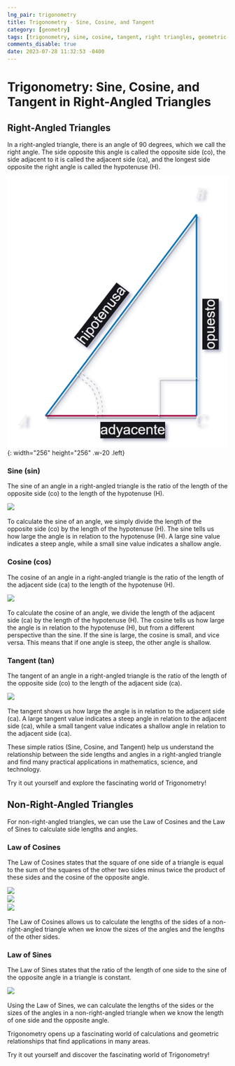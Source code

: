 ```yaml
---
lng_pair: trigonometry
title: Trigonometry - Sine, Cosine, and Tangent
category: [geometry]
tags: [trigonometry, sine, cosine, tangent, right triangles, geometric-calculations]
comments_disable: true
date: 2023-07-28 11:32:53 -0400
---
```


# Trigonometry: Sine, Cosine, and Tangent in Right-Angled Triangles

## Right-Angled Triangles
In a right-angled triangle, there is an angle of 90 degrees, which we call the right angle. The side opposite this angle is called the opposite side (co), the side adjacent to it is called the adjacent side (ca), and the longest side opposite the right angle is called the hypotenuse (H).

![Desktop View](/assets/img/posts/es/trig.png){: width="256" height="256" .w-20 .left}

### Sine (sin)
The sine of an angle in a right-angled triangle is the ratio of the length of the opposite side (co) to the length of the hypotenuse (H).

<img src="https://latex.codecogs.com/svg.image?\large&space;Sine(sin)=\frac{Opposite&space;side(co)}{Hypotenuse(H)}">

To calculate the sine of an angle, we simply divide the length of the opposite side (co) by the length of the hypotenuse (H). The sine tells us how large the angle is in relation to the hypotenuse (H). A large sine value indicates a steep angle, while a small sine value indicates a shallow angle.

### Cosine (cos)
The cosine of an angle in a right-angled triangle is the ratio of the length of the adjacent side (ca) to the length of the hypotenuse (H).

<img src="https://latex.codecogs.com/svg.image?\large&space;Cosine(cos)=\frac{Adjacent&space;Side(ca)}{Hypotenuse(H)}">

To calculate the cosine of an angle, we divide the length of the adjacent side (ca) by the length of the hypotenuse (H). The cosine tells us how large the angle is in relation to the hypotenuse (H), but from a different perspective than the sine. If the sine is large, the cosine is small, and vice versa. This means that if one angle is steep, the other angle is shallow.

### Tangent (tan)
The tangent of an angle in a right-angled triangle is the ratio of the length of the opposite side (co) to the length of the adjacent side (ca).

<img src="https://latex.codecogs.com/svg.image?\large&space;Tangent(tan)=\frac{Opposite&space;Side(co)}{Adjacent&space;Side(ca)}">

The tangent shows us how large the angle is in relation to the adjacent side (ca). A large tangent value indicates a steep angle in relation to the adjacent side (ca), while a small tangent value indicates a shallow angle in relation to the adjacent side (ca).

These simple ratios (Sine, Cosine, and Tangent) help us understand the relationship between the side lengths and angles in a right-angled triangle and find many practical applications in mathematics, science, and technology.

Try it out yourself and explore the fascinating world of Trigonometry!

## Non-Right-Angled Triangles
For non-right-angled triangles, we can use the Law of Cosines and the Law of Sines to calculate side lengths and angles.

### Law of Cosines
The Law of Cosines states that the square of one side of a triangle is equal to the sum of the squares of the other two sides minus twice the product of these sides and the cosine of the opposite angle.

<img src="https://latex.codecogs.com/svg.image?\large&space;a^2=b^2&plus;c^2-2*b*c*cos(A)"><br>
<img src="https://latex.codecogs.com/svg.image?\large&space;b^2=a^2&plus;c^2-2*a*c*cos(B)"><br>
<img src="https://latex.codecogs.com/svg.image?\large&space;c^2=a^2&plus;b^2-2*a*b*cos(C)">

The Law of Cosines allows us to calculate the lengths of the sides of a non-right-angled triangle when we know the sizes of the angles and the lengths of the other sides.

### Law of Sines
The Law of Sines states that the ratio of the length of one side to the sine of the opposite angle in a triangle is constant.

<img src="https://latex.codecogs.com/svg.image?\large&space;\frac{a}{sin(A)}=\frac{b}{sin(B)}=\frac{c}{sin(C)}">

Using the Law of Sines, we can calculate the lengths of the sides or the sizes of the angles in a non-right-angled triangle when we know the length of one side and the opposite angle.

Trigonometry opens up a fascinating world of calculations and geometric relationships that find applications in many areas.

Try it out yourself and discover the fascinating world of Trigonometry!